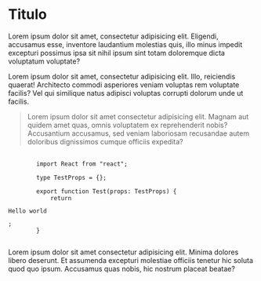 <!-- 
    Lorem ipsum dolor sit amet consectetur adipisicing elit. libero deserunt. Et assumenda excepturi molestiae officiis tenetur hic soluta quod quo ipsum. Accusamus quas nobis, hic nostrum placeat beatae?
 -->

 <!-- https://picsum.photos/1000/1000 -->

<h1>Titulo</h1>

<p>
    Lorem ipsum dolor sit amet, consectetur adipisicing elit. Eligendi,
    accusamus esse, inventore laudantium molestias quis, illo minus
    impedit excepturi possimus ipsa sit nihil ipsum sint totam doloremque
    dicta voluptatum voluptate?
</p>

<p>
    Lorem ipsum dolor sit amet, consectetur adipisicing elit. Illo,
    reiciendis quaerat! Architecto commodi asperiores veniam voluptas rem
    voluptate facilis? Vel qui similique natus adipisci voluptas corrupti
    dolorum unde ut facilis.
</p>

<blockquote>
    Lorem ipsum dolor sit amet consectetur adipisicing elit. Magnam aut
    quidem amet quas, omnis voluptatem ex reprehenderit nobis? Accusantium
    accusamus, sed veniam laboriosam recusandae autem doloribus
    dignissimos cumque officiis expedita?
</blockquote>

<pre>
    <code>
        import React from "react";

        type TestProps = {};

        export function Test(props: TestProps) {
            return <p>Hello world</p>;
        }
    </code>
</pre>

<p>
    Lorem ipsum dolor sit amet consectetur adipisicing elit. Minima
    dolores libero deserunt. Et assumenda excepturi molestiae officiis
    tenetur hic soluta quod quo ipsum. Accusamus quas nobis, hic nostrum
    placeat beatae?
</p>